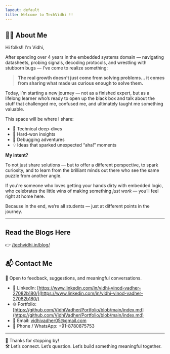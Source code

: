 ```yaml
---
layout: default
title: Welcome to TechVidhi !!
---
```


## 🙋‍♀️ About Me

Hi folks!! I'm Vidhi,<br>

After spending over 4 years in the embedded systems domain — navigating datasheets, probing signals, decoding protocols, and wrestling with stubborn bugs — I’ve come to realize something:

> **The real growth doesn’t just come from solving problems... it comes from sharing what made us curious enough to solve them.**

Today, I’m starting a new journey — not as a finished expert, but as a lifelong learner who’s ready to open up the black box and talk about the stuff that challenged me, confused me, and ultimately taught me something valuable.

This space will be where I share:

- 🔧 Technical deep-dives  
- 🧠 Hard-won insights  
- 🐛 Debugging adventures  
- 💡 Ideas that sparked unexpected “aha!” moments  

**My intent?**  

To not just share solutions — but to offer a different perspective, to spark curiosity, and to learn from the brilliant minds out there who see the same puzzle from another angle.

If you're someone who loves getting your hands dirty with embedded logic, who celebrates the little wins of 
making something *just work* — you’ll feel right at home here.

Because in the end, we’re all students — just at different points in the journey.

---

## Read the Blogs Here 
👉 [/techvidhi.in/blog/](/techvidhi.in/blog/)


## 📬 Contact Me

📩 Open to feedback, suggestions, and meaningful conversations. 

- 🔗 LinkedIn: [https://www.linkedin.com/in/vidhi-vinod-vadher-27082b180/](https://www.linkedin.com/in/vidhi-vinod-vadher-27082b180/)
- 🌐 Portfolio: [https://github.com/VidhiVadher/Portfolio/blob/main/index.md](https://github.com/VidhiVadher/Portfolio/blob/main/index.md)
- 📧 Email: [vidhivadher05@gmail.com](mailto:vidhivadher05@gmail.com)
- 📱 Phone / WhatsApp: +91-8780875753

---

💙 Thanks for stopping by!  
🛠️ Let’s connect. Let’s question. Let’s build something meaningful together.
